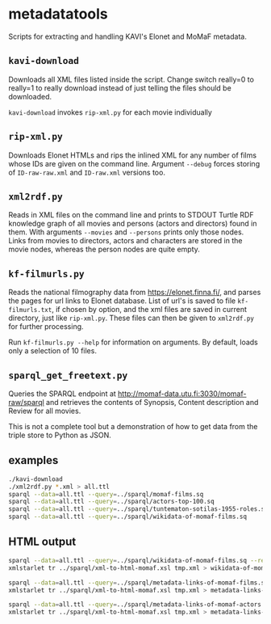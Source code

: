 # metadatatools

Scripts for extracting and handling KAVI's Elonet and MoMaF metadata.

## `kavi-download`

Downloads all XML files listed inside the script.  Change switch really=0
to really=1 to really download instead of just telling the files should be
downloaded.

`kavi-download` invokes `rip-xml.py` for each movie individually

## `rip-xml.py`

Downloads Elonet HTMLs and rips the inlined XML for any number of
films whose IDs are given on the command line.  Argument `--debug`
forces storing of `ID-raw-raw.xml` and `ID-raw.xml` versions too.

## `xml2rdf.py`

Reads in XML files on the command line and prints to STDOUT Turtle RDF
knowledge graph of all movies and persons (actors and directors) found
in them.  With arguments `--movies` and `--persons` prints only those
nodes.  Links from movies to directors, actors and characters are
stored in the movie nodes, whereas the person nodes are quite empty.

## `kf-filmurls.py`

Reads the national filmography data from https://elonet.finna.fi/, and
parses the pages for url links to Elonet database. List of url's is
saved to file `kf-filmurls.txt`, if chosen by option, and the xml
files are saved in current directory, just like `rip-xml.py`. These
files can then be given to `xml2rdf.py` for further processing.

Run `kf-filmurls.py --help` for information on arguments. By default,
loads only a selection of 10 files.

## `sparql_get_freetext.py`

Queries the SPARQL endpoint at
http://momaf-data.utu.fi:3030/momaf-raw/sparql and retrieves the
contents of Synopsis, Content description and Review for all movies. 

This is not a complete tool but a demonstration of how to get data
from the triple store to Python as JSON.

## examples

```bash
./kavi-download
./xml2rdf.py *.xml > all.ttl
sparql --data=all.ttl --query=../sparql/momaf-films.sq
sparql --data=all.ttl --query=../sparql/actors-top-100.sq
sparql --data=all.ttl --query=../sparql/tuntematon-sotilas-1955-roles.sq
sparql --data=all.ttl --query=../sparql/wikidata-of-momaf-films.sq
```

## HTML output

```bash
sparql --data=all.ttl --query=../sparql/wikidata-of-momaf-films.sq --results=xml > tmp.xml
xmlstarlet tr ../sparql/xml-to-html-momaf.xsl tmp.xml > wikidata-of-momaf-films.html

sparql --data=all.ttl --query=../sparql/metadata-links-of-momaf-films.sq --results=xml > tmp.xml
xmlstarlet tr ../sparql/xml-to-html-momaf.xsl tmp.xml > metadata-links-of-momaf-films.html

sparql --data=all.ttl --query=../sparql/metadata-links-of-momaf-actors.sq --results=xml > tmp.xml
xmlstarlet tr ../sparql/xml-to-html-momaf.xsl tmp.xml > metadata-links-of-momaf-actors.html
```

